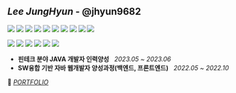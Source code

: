 ## *Lee JungHyun* - @jhyun9682
![](https://img.shields.io/badge/-Spring%20Boot-6DB33F?&logo=SpringBoot&logoColor=white)
![](https://img.shields.io/badge/-Thymeleaf-005F0F?&logo=Thymeleaf&logoColor=white)
![](https://img.shields.io/badge/-Apache%20Maven-C71A36?&logo=ApacheMaven&logoColor=white)
![](https://img.shields.io/badge/-Oracle-F80000?&logo=Oracle&logoColor=white)
![](https://img.shields.io/badge/-jQuery-0769AD?&logo=jQuery&logoColor=white)
![](https://img.shields.io/badge/-MariaDB-003545?&logo=MariaDB&logoColor=white)
![](https://img.shields.io/badge/-JavaScript-F7DF1E?&logo=JavaScript&logoColor=black)
![](https://img.shields.io/badge/-Apache%20Tomcat-F8DC75?&logo=ApacheTomcat&logoColor=black)
![](https://img.shields.io/badge/-CSS3-1572B6?&logo=CSS3&logoColor=white)
![](https://img.shields.io/badge/-HTML5-E34F26?&logo=HTML5&logoColor=white)

![](https://img.shields.io/badge/-EclipseIDE-2C2255?&logo=EclipseIDE&logoColor=white)
![](https://img.shields.io/badge/-Spring-6DB33F?&logo=Spring&logoColor=white)
![](https://img.shields.io/badge/-Intellij%20IDEA-000000?&logo=IntellijIDEA&logoColor=white)
![](https://img.shields.io/badge/-Slack-4A154B?&logo=Slack&logoColor=white)
![](https://img.shields.io/badge/-Jira-0052CC?&logo=Jira&logoColor=white)
![](https://img.shields.io/badge/-GitHub-181717?&logo=GitHub&logoColor=white)










* **핀테크 분야 JAVA 개발자 인력양성** &nbsp;&nbsp;<I>2023.05 ~ 2023.06</I> 
* **SW융합 기반 자바 웹개발자 양성과정(백엔드, 프론트엔드)** &nbsp;&nbsp;<I>2022.05 ~ 2022.10</I>











  
🌱  <I>[PORTFOLIO](https://resisted-midnight-cee.notion.site/Lee-Jung-Hyun-5cdd750c652f48bcba208a412392f860?pvs=4)</I>      
 




